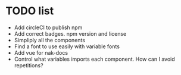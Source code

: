 # TODO list

- Add circleCI to publish npm
- Add correct badges. npm version and license
- Simpliply all the components
- Find a font to use easily with variable fonts
- Add vue for nak-docs
- Control what variables imports each component. How can I avoid repetitions?